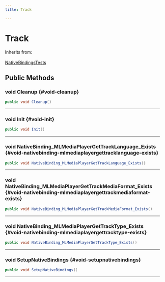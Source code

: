 ```yaml
---
title: Track

---
```


# Track







Inherits from: <br></br>[NativeBindingsTests](/versioned_docs/version-31-Aug-2023/unity-api/api/UnitySDKEditorTests/UnitySDKEditorTests.NativeBindingsTests.md)




## Public Methods

### void Cleanup {#void-cleanup}

```csharp
public void Cleanup()
```






-----------

### void Init {#void-init}

```csharp
public void Init()
```






-----------

### void NativeBinding_MLMediaPlayerGetTrackLanguage_Exists {#void-nativebinding-mlmediaplayergettracklanguage-exists}

```csharp
public void NativeBinding_MLMediaPlayerGetTrackLanguage_Exists()
```






-----------

### void NativeBinding_MLMediaPlayerGetTrackMediaFormat_Exists {#void-nativebinding-mlmediaplayergettrackmediaformat-exists}

```csharp
public void NativeBinding_MLMediaPlayerGetTrackMediaFormat_Exists()
```






-----------

### void NativeBinding_MLMediaPlayerGetTrackType_Exists {#void-nativebinding-mlmediaplayergettracktype-exists}

```csharp
public void NativeBinding_MLMediaPlayerGetTrackType_Exists()
```






-----------

### void SetupNativeBindings {#void-setupnativebindings}

```csharp
public void SetupNativeBindings()
```






-----------


